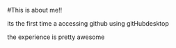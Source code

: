 #This is about me!!

its the first time a accessing github using gitHubdesktop

the experience is pretty awesome